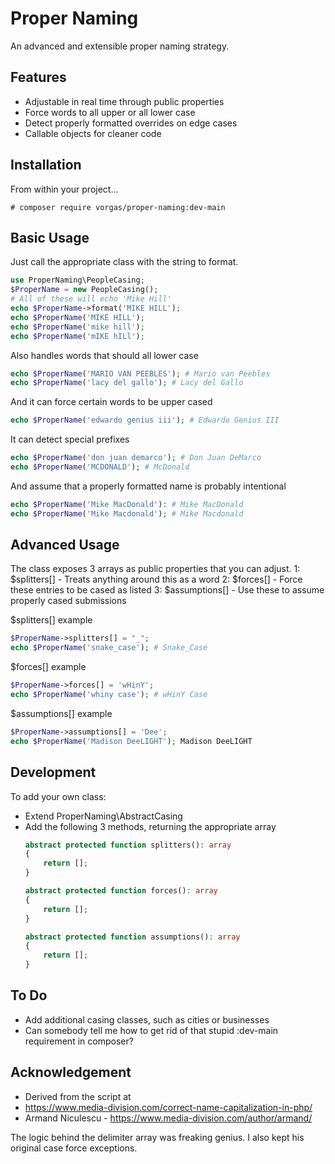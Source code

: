 # Proper Naming
An advanced and extensible proper naming strategy.

Features
--------
- Adjustable in real time through public properties
- Force words to all upper or all lower case
- Detect properly formatted overrides on edge cases
- Callable objects for cleaner code

Installation
------------
From within your project...
```shell
# composer require vorgas/proper-naming:dev-main
```

Basic Usage
-----------
Just call the appropriate class with the string to format.
```php
use ProperNaming\PeopleCasing;
$ProperName = new PeopleCasing();
# All of these will echo 'Mike Hill'
echo $ProperName->format('MIKE HILL');
echo $ProperName('MIKE HILL');
echo $ProperName('mike hill');
echo $ProperName('mIKE hILl');
```
Also handles words that should all lower case
```php
echo $ProperName('MARIO VAN PEEBLES'); # Mario van Peebles
echo $ProperName('lacy del gallo'); # Lacy del Gallo
```

And it can force certain words to be upper cased
```php
echo $ProperName('edwardo genius iii'); # Edwardo Genius III
```

It can detect special prefixes
```php
echo $ProperName('don juan demarco'); # Don Juan DeMarco
echo $ProperName('MCDONALD'); # McDonald
```

And assume that a properly formatted name is probably intentional
```php
echo $ProperName('Mike MacDonald'): # Mike MacDonald
echo $ProperName('Mike Macdonald'); # Mike Macdonald
```
Advanced Usage
--------------
The class exposes 3 arrays as public properties that you can adjust.
 1: $splitters[] - Treats anything around this as a word
 2: $forces[] - Force these entries to be cased as listed
 3: $assumptions[] - Use these to assume properly cased submissions

$splitters[] example
```php
$ProperName->splitters[] = "_";
echo $ProperName('snake_case'); # Snake_Case
```

$forces[] example
```php
$ProperName->forces[] = 'wHinY';
echo $ProperName('whiny case'); # wHinY Case
```

$assumptions[] example
```php
$ProperName->assumptions[] = 'Dee';
echo $ProperName('Madison DeeLIGHT'); Madison DeeLIGHT
```

Development
-----------
To add your own class:
 - Extend ProperNaming\AbstractCasing
 - Add the following 3 methods, returning the appropriate array
   ```php
   abstract protected function splitters(): array 
   { 
       return [];
   }
   
   abstract protected function forces(): array
   {
       return [];
   }
   
   abstract protected function assumptions(): array
   {
       return [];
   }   
   ```
To Do
-----
* Add additional casing classes, such as cities or businesses
* Can somebody tell me how to get rid of that stupid :dev-main requirement in composer?

Acknowledgement
---------------
 * Derived from the script at
 * https://www.media-division.com/correct-name-capitalization-in-php/
 * Armand Niculescu - https://www.media-division.com/author/armand/

The logic behind the delimiter array was freaking genius. I also kept his 
original case force exceptions.